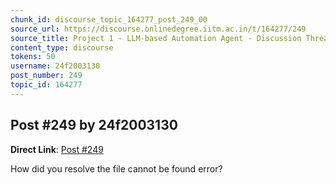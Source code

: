 ```yaml
---
chunk_id: discourse_topic_164277_post_249_00
source_url: https://discourse.onlinedegree.iitm.ac.in/t/164277/249
source_title: Project 1 - LLM-based Automation Agent - Discussion Thread [TDS Jan 2025]
content_type: discourse
tokens: 50
username: 24f2003130
post_number: 249
topic_id: 164277
---
```


## Post #249 by 24f2003130

**Direct Link**: [Post #249](https://discourse.onlinedegree.iitm.ac.in/t/164277/249)

How did you resolve the file cannot be found error?
